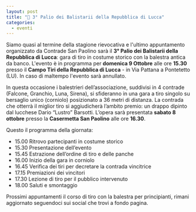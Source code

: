 ```yaml
---
layout: post
title: "🎯 3° Palio dei Balistarii della Repubblica di Lucca"
categories:
  - eventi
---
```


Siamo quasi al termine della stagione rievocativa e l'ultimo appuntamento organizzato da Contrade San Paolino sarà il **3° Palio dei Balistarii della Repubblica di Lucca**: gara di tiro in costume storico con la balestra antica da banco. L'evento è in programma per **domenica 9 Ottobre** alle ore **15.30** presso il **Campo Tiri della Repubblica di Lucca** - in Via Pattana a Pontetetto (LU). In caso di maltempo l'evento sarà annullato.

In questa occasione i balestrieri dell’associazione, suddivisi in 4 contrade (Falcone, Granchio, Luna, Sirena), si sfideranno in una gara a tiro singolo su bersaglio unico (corniolo) posizionato a 36 metri di distanza. La contrada che otterrà il miglior tiro si aggiudicherà l’ambito premio: un drappo dipinto dal lucchese Dario “Lustro” Barsotti. L’opera sarà presentata **sabato 8 ottobre** presso la **Casermetta San Paolino** alle ore **16.30**.

Questo il programma della giornata:

* 15.00 Ritrovo partecipanti in costume storico
* 15.30 Presentazione dell’evento
* 15.45 Estrazione dell’ordine di tiro e delle panche
* 16.00 Inizio della gara in corniolo
* 16.45 Verifica dei tiri per decretare la contrada vincitrice
* 17.15 Premiazioni dei vincitori
* 17.30 Lezione di tiro per il pubblico intervenuto
* 18.00 Saluti e smontaggio

Prossimi appuntamenti il corso di tiro con la balestra per principianti, rimani
aggiornato seguendoci sui social che trovi a fondo pagina.
